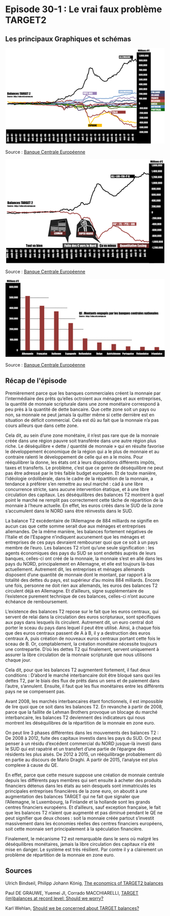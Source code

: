 # Episode 30-1 : Le vrai faux problème TARGET2

## Les principaux Graphiques et schémas

![Evolution des balances T2](./images/TARGET2.png "Evolution des balances T2")

Source : [Banque Centrale Européenne](http://sdw.ecb.europa.eu/browse.do?node=9691112)

![Récap T2](./images/TARGET2_Historique.png "Récap T2")

Source : [Banque Centrale Européenne](http://sdw.ecb.europa.eu/browse.do?node=9691112)

![Montants engagés par les banques centrales nationales européennes dans le cadre du QE](./images/QE_Montant_Par_BC.png "Montants engagés par les banques centrales nationales européennes dans le cadre du QE")

Source : [Banque Centrale Européenne](https://www.ecb.europa.eu/mopo/implement/omt/html/index.en.html#pspp)

## Récap de l'épisode

Premièrement parce que les banques commerciales créent la monnaie par l’intermédiaire des prêts qu’elles octroient aux ménages et aux entreprises, la quantité de monnaie scripturale dans une zone monétaire correspond à peu près à la quantité de dette bancaire. Que cette zone soit un pays ou non, sa monnaie ne peut jamais la quitter même si cette dernière est en situation de déficit commercial. Cela est dû au fait que la monnaie n’a pas cours ailleurs que dans cette zone. 
 
Cela dit, au sein d’une zone monétaire, il n’est pas rare que de la monnaie créée dans une région pauvre soit transférée dans une autre région plus riche. Le déséquilibre « dette / quantité de monnaie » qui en résulte favorise le développement économique de la région qui a le plus de monnaie et au contraire ralenti le développement de celle qui en a le moins. Pour rééquilibrer la donne, les états ont à leurs dispositions différents impôts, taxes et transferts. Le problème, c’est que ce genre de déséquilibre ne peut pas être adressé par le très faible budget européen. Et de toute manière, l’idéologie ordolibérale, dans le cadre de la répartition de la monnaie, a tendance à préférer s’en remettre au seul marché : càd à une libre concurrence stricte, sans aucune intervention étatique, et à une libre circulation des capitaux. Les déséquilibres des balances T2 montrent à quel point le marché ne remplit pas correctement cette tâche de répartition de la monnaie à l’heure actuelle. En effet, les euros créés dans le SUD de la zone s’accumulent dans le NORD sans être réinvestis dans le SUD.
 
La balance T2 excédentaire de l’Allemagne de 884 milliards ne signifie en aucun cas que cette somme serait due aux ménages et entreprises allemandes. De la même manière, les balances fortement négatives de l’Italie et de l’Espagne n’indiquent aucunement que les ménages et entreprises de ces pays devraient rembourser quoi que ce soit à un pays membre de l’euro. Les balances T2 n’ont qu’une seule signification : les agents économiques des pays du SUD se sont endettés auprès de leurs banques, celles-ci ont créé de la monnaie, la monnaie s’est en allé dans les pays du NORD, principalement en Allemagne, et elle est toujours là-bas actuellement. Autrement dit, les entreprises et ménages allemands disposent d’une quantité de monnaie dont le montant, par rapport à la totalité des dettes du pays, est supérieur d’au moins 884 milliards. Encore une fois, personne ne doit rien aux allemands, les euros des balances T2 circulent déjà en Allemagne. Et d’ailleurs, signe supplémentaire de l’existence purement technique de ces balances, celles-ci n’ont aucune échéance de remboursement.
 
L’existence des balances T2 repose sur le fait que les euros centraux, qui servent de relai dans la circulation des euros scripturaux, sont spécifiques aux pays dans lesquels ils circulent. Autrement dit, un euro central doit porter le sceau du pays dans lequel il peut être utilisé. Ainsi, à chaque fois que des euros centraux passent de A à B, il y a destruction des euros centraux A, puis création de nouveaux euros centraux portant cette fois le sceau de B. Or, comptablement, la création monétaire nécessite toujours une contrepartie. D’où les dettes T2 qui finalement, servent uniquement à assurer la libre circulation de la monnaie scripturale que nous utilisons chaque jour.

Cela dit, pour que les balances T2 augmentent fortement, il faut deux conditions :
D’abord le marché interbancaire doit être bloqué sans quoi les dettes T2, par le biais des flux de prêts dans un sens et de paiement dans l’autre, s’annulent. Ensuite, il faut que les flux monétaires entre les différents pays ne se compensent pas.
 
Avant 2008, les marchés interbancaires étant fonctionnels, il est impossible de lire quoi que ce soit dans les balances T2. En revanche à partir de 2008, parce que la faillite de Lehman Brothers provoque un blocage du marché interbancaire, les balances T2 deviennent des indicateurs qui nous montrent les déséquilibres de la répartition de la monnaie en zone euro.
 
On peut lire 3 phases différentes dans les mouvements des balances T2 :
De 2008 à 2012, fuite des capitaux investis dans les pays du SUD. On peut penser à un résidu d’excédent commercial du NORD jusque-là investi dans le SUD qui est rapatrié et un transfert d’une partie de l’épargne des résidents les plus aisés. De 2012 à 2015, un rééquilibrage probablement dû en partie au discours de Mario Draghi. A partir de 2015, l’analyse est plus complexe à cause du QE.
 
En effet, parce que cette mesure suppose une création de monnaie centrale depuis les différents pays membres qui sert ensuite à acheter des produits financiers détenus dans les états au sein desquels sont immatriculés les principales entreprises financières de la zone euro, on aboutit à une augmentation des balances TARGET qui ne fait que signaler que l’Allemagne, le Luxembourg, la Finlande et la hollande sont les grands centres financiers européens.
Et d’ailleurs, sauf exception française, le fait que les balances T2 n’aient que augmenté et pas diminué pendant le QE ne peut signifier que deux choses : soit la monnaie créée partout s’investit massivement dans les économies réelles des centres financiers européens, soit cette monnaie sert principalement à la spéculation financière.

Finalement, le mécanisme T2 est remarquable dans le sens où malgré les déséquilibres monétaires, jamais la libre circulation des capitaux n’a été mise en danger. Le système est très résilient. Par contre il y a clairement un problème de répartition de la monnaie en zone euro.


## Sources

Ulrich Bindseil, Philipp Johann König, [The economics of TARGET2 balances](http://sfb649.wiwi.hu-berlin.de/papers/pdf/SFB649DP2011-035.pdf)

Paul DE GRAUWE, Yuemei JI, Corrado MACCHIARELLI, [TARGET (im)balances at record level: Should we worry?](http://www.europarl.europa.eu/RegData/etudes/IDAN/2017/607365/IPOL_IDA(2017)607365_EN.pdf)


Karl Wehlan, [Should we be concerned about TARGET balances?](http://www.europarl.europa.eu/RegData/etudes/IDAN/2017/607366/IPOL_IDA(2017)607366_EN.pdf)

